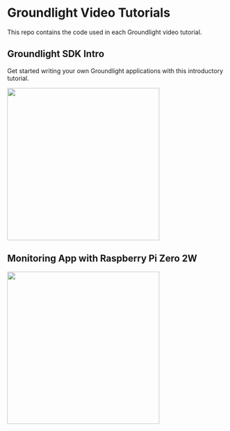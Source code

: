 # Groundlight Video Tutorials

This repo contains the code used in each Groundlight video tutorial.

## Groundlight SDK Intro
Get started writing your own Groundlight applications with this introductory tutorial.
<div>
  <a href="https://github.com/groundlight/video_tutorials/tree/main/sdk_intro">
    <img src="https://github.com/user-attachments/assets/f7f13156-0afa-4071-be0e-0693f22ea733" width="350">
  </a>
</div>

## Monitoring App with Raspberry Pi Zero 2W

<div>
  <a href="https://github.com/groundlight/video_tutorials/tree/main/parking_spot_detector">
    <img src="https://github.com/user-attachments/assets/xxxxxx" width="350">
  </a>
</div>
